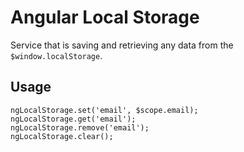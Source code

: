 # Angular Local Storage

Service that is saving and retrieving any data from the ```$window.localStorage```.

## Usage

```
ngLocalStorage.set('email', $scope.email);
ngLocalStorage.get('email');
ngLocalStorage.remove('email');
ngLocalStorage.clear();
```
